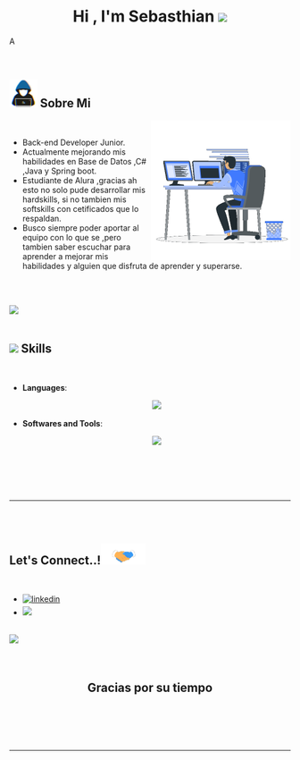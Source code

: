 
<h1 align="center"><b>Hi , I'm Sebasthian </b><img src="https://media.giphy.com/media/hvRJCLFzcasrR4ia7z/giphy.gif" width="35"></h1>
<!--  -->A
<p align="center">
  


<br>



	
## <picture><img src = "https://github.com/0xAbdulKhalid/0xAbdulKhalid/raw/main/assets/mdImages/about_me.gif" width = 50px></picture> **Sobre Mi**

<picture> <img align="right" src="https://github.com/0xAbdulKhalid/0xAbdulKhalid/raw/main/assets/mdImages/Right_Side.gif" width = 250px></picture>

<br>

- Back-end Developer Junior.
- Actualmente mejorando mis  habilidades en Base de Datos ,C# ,Java y Spring boot.
- Estudiante de Alura ,gracias ah esto no solo pude  desarrollar mis hardskills, si no tambien mis softskills con cetificados que lo respaldan.
- Busco siempre poder aportar al equipo con lo que se ,pero tambien saber escuchar para aprender a mejorar mis habilidades y alguien que disfruta de aprender y superarse. 

<br><br>

<img src="https://user-images.githubusercontent.com/73097560/115834477-dbab4500-a447-11eb-908a-139a6edaec5c.gif"><br><br>

## <img src="https://media2.giphy.com/media/QssGEmpkyEOhBCb7e1/giphy.gif?cid=ecf05e47a0n3gi1bfqntqmob8g9aid1oyj2wr3ds3mg700bl&rid=giphy.gif" width ="25"><b> Skills</b>
<br>

<p align="center">

- **Languages**:
  
    <p align="center">
  <a href="https://skillicons.dev">
    <img src="https://skillicons.dev/icons?i=java,cs,html,php,mysql" />
  </a>
</p>

- **Softwares and Tools**:
  <p align="center">
  <a href="https://skillicons.dev">
    <img src="https://skillicons.dev/icons?i=git,discord,spring,github,eclipse,vscode" />
  </a>
</p>

<br>

</div>

<br>
<br>
<br>

-----

<br>
<br>

## <b> Let's Connect..!</b><img src="https://github.com/0xAbdulKhalid/0xAbdulKhalid/raw/main/assets/mdImages/handshake.gif" width ="80">
<br>
<div align='left'>

<ul>

<li>
<a href="https://linkedin.com/in/sebasthian-martinez-jofre" target="_blank">
<img src="https://img.shields.io/badge/linked:  Sebasthan Martinez Jofre -%2300acee.svg?color=405DE6&style=for-the-badge&logo=linkedin&logoColor=white" alt=linkedin style="margin-bottom: 5px;"/>
</a>
</li>

<li>
<a href="sebasthianmj14@gmail.com" target="_blank">
<img src="https://img.shields.io/badge/Gmail: sebasthianmj14@gmail.com -D14836?style=for-the-badge&logo=gmail&logoColor=white">
</a>
</li>
	
</ul>
</div>

<br>
<img src="https://user-images.githubusercontent.com/73097560/115834477-dbab4500-a447-11eb-908a-139a6edaec5c.gif">
<br>
<br>
<br>

<div align='center'>

## <b>Gracias por su tiempo</b>

</div>
<br>
<br>
<br>
<br>

---

<br>
